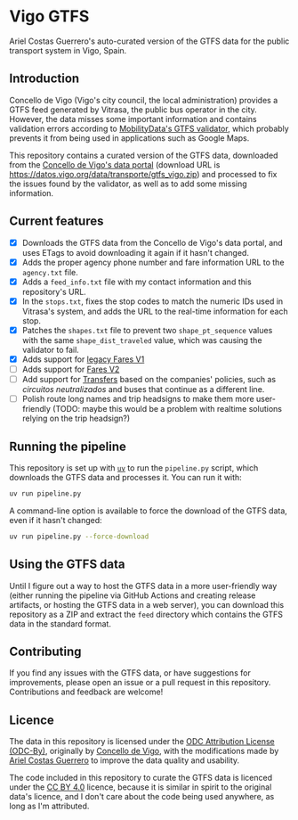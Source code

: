 # Vigo GTFS

Ariel Costas Guerrero's auto-curated version of the GTFS data for the public transport system in Vigo, Spain.

## Introduction

Concello de Vigo (Vigo's city council, the local administration) provides a GTFS feed generated by Vitrasa, the public bus operator in the city. However, the data misses some important information and contains validation errors according to [MobilityData's GTFS validator](https://gtfs-validator.mobilitydata.org/), which probably prevents it from being used in applications such as Google Maps.

This repository contains a curated version of the GTFS data, downloaded from the [Concello de Vigo's data portal](https://datos-ckan.vigo.org/dataset/gtfs-vitrasa) (download URL is <https://datos.vigo.org/data/transporte/gtfs_vigo.zip>) and processed to fix the issues found by the validator, as well as to add some missing information.

## Current features

- [X] Downloads the GTFS data from the Concello de Vigo's data portal, and uses ETags to avoid downloading it again if it hasn't changed.
- [X] Adds the proper agency phone number and fare information URL to the `agency.txt` file.
- [X] Adds a `feed_info.txt` file with my contact information and this repository's URL.
- [X] In the `stops.txt`, fixes the stop codes to match the numeric IDs used in Vitrasa's system, and adds the URL to the real-time information for each stop.
- [X] Patches the `shapes.txt` file to prevent two `shape_pt_sequence` values with the same `shape_dist_traveled` value, which was causing the validator to fail.
- [X] Adds support for [legacy Fares V1](https://gtfs.org/documentation/schedule/examples/fares-v1/)
- [ ] Adds support for [Fares V2](https://gtfs.org/documentation/schedule/examples/fares/intro/)
- [ ] Add support for [Transfers](https://gtfs.org/documentation/schedule/examples/transfers/) based on the companies' policies, such as _circuitos neutralizados_ and buses that continue as a different line.
- [ ] Polish route long names and trip headsigns to make them more user-friendly (TODO: maybe this would be a problem with realtime solutions relying on the trip headsign?)

## Running the pipeline

This repository is set up with [`uv`](https://docs.astral.sh/uv/) to run the `pipeline.py` script, which downloads the GTFS data and processes it. You can run it with:

```bash
uv run pipeline.py
```

A command-line option is available to force the download of the GTFS data, even if it hasn't changed:

```bash
uv run pipeline.py --force-download
```

## Using the GTFS data

Until I figure out a way to host the GTFS data in a more user-friendly way (either running the pipeline via GitHub Actions and creating release artifacts, or hosting the GTFS data in a web server), you can download this repository as a ZIP and extract the `feed` directory which contains the GTFS data in the standard format.

## Contributing

If you find any issues with the GTFS data, or have suggestions for improvements, please open an issue or a pull request in this repository. Contributions and feedback are welcome!

## Licence

The data in this repository is licensed under the [ODC Attribution License (ODC-By)](https://opendatacommons.org/licenses/by/1-0/), originally by [Concello de Vigo](https://datos-ckan.vigo.org), with the modifications made by [Ariel Costas Guerrero](https://costas.dev) to improve the data quality and usability.

The code included in this repository to curate the GTFS data is licenced under the [CC BY 4.0](https://creativecommons.org/licenses/by/4.0/) licence, because it is similar in spirit to the original data's licence, and I don't care about the code being used anywhere, as long as I'm attributed.
